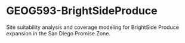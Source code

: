 # GEOG593-BrightSideProduce
Site suitability analysis and coverage modeling for BrightSide Produce expansion in the San Diego Promise Zone.
